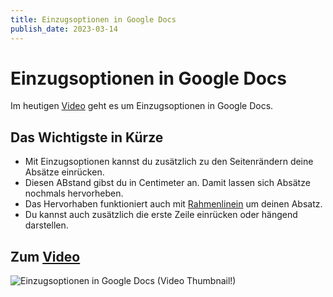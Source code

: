 ```yaml
---
title: Einzugsoptionen in Google Docs
publish_date: 2023-03-14
---
```


# Einzugsoptionen in Google Docs

Im heutigen [Video](https://youtu.be/8QgsLUq7e-Y) geht es um Einzugsoptionen in Google Docs. 

## Das Wichtigste in Kürze

- Mit Einzugsoptionen kannst du zusätzlich zu den Seitenrändern deine Absätze einrücken.
- Diesen ABstand gibst du in Centimeter an. Damit lassen sich Absätze nochmals hervorheben.
- Das Hervorhaben funktioniert auch mit [Rahmenlinein](https://youtu.be/_M60HWvPQKo) um deinen Absatz.
- Du kannst auch zusätzlich die erste Zeile einrücken oder hängend darstellen.

## Zum [Video](https://youtu.be/8QgsLUq7e-Y)

![Einzugsoptionen in Google Docs (Video Thumbnail!)](../thumbnails/Fertig451.jpg "Einzugsoptionen in Google Docs (Video Thumbnail!)")